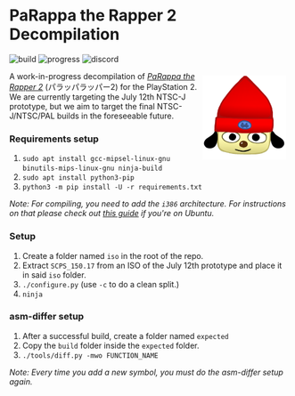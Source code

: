 # PaRappa the Rapper 2 Decompilation
![build](https://img.shields.io/github/actions/workflow/status/polybiusproxy/parappa2/build.yml?branch=main&label=build)
![progress](https://img.shields.io/endpoint?url=https://raw.githubusercontent.com/polybiusproxy/parappa2/main/progress/total_progress.json)
![discord](https://img.shields.io/discord/302537923910303744?color=%235865F2&logo=discord&logoColor=%23FFFFFF)

<img src=".github/resources/transparent.png" style="margin:7px" align="right" width="30%" alt="PaRappa icon by pips">

A work-in-progress decompilation of [*PaRappa the Rapper 2*](https://en.wikipedia.org/wiki/PaRappa_the_Rapper_2) (パラッパラッパー2) for the PlayStation 2.<br>
We are currently targeting the July 12th NTSC-J prototype, but we aim to target the final NTSC-J/NTSC/PAL builds in the foreseeable future.

### Requirements setup
1. `sudo apt install gcc-mipsel-linux-gnu binutils-mips-linux-gnu ninja-build`
2. `sudo apt install python3-pip`
3. `python3 -m pip install -U -r requirements.txt`

*Note: For compiling, you need to add the `i386` architecture. For instructions on that please check out [this guide](https://askubuntu.com/questions/454253/how-to-run-32-bit-app-in-ubuntu-64-bit) if you're on Ubuntu.*

### Setup

1. Create a folder named `iso` in the root of the repo.
2. Extract `SCPS_150.17` from an ISO of the July 12th prototype and place it in said `iso` folder.
3. `./configure.py` (use `-c` to do a clean split.)
4. `ninja`

### asm-differ setup
1. After a successful build, create a folder named `expected`
2. Copy the `build` folder inside the `expected` folder.
3. `./tools/diff.py -mwo FUNCTION_NAME`

*Note: Every time you add a new symbol, you must do the asm-differ setup again.*
